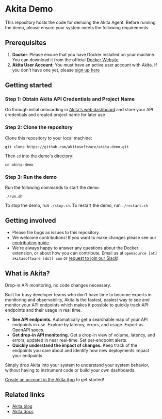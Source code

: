 # Akita Demo

This repository hosts the code for demoing the Akita Agent. Before running the demo, please ensure your system meets the following requirements

## Prerequisites
1. **Docker**: Please ensure that you have Docker installed on your machine. You can download it from the official [Docker Website](https://docs.docker.com/engine/install/)
2. **Akita User Account**: You must have an active user account with Akita. If you don't have one yet, please [sign up here](https://app.akita.software/login?sign_up)

## Getting started
### Step 1: Obtain Akita API Credentials and Project Name
Go through initial onboarding in [Akita's web dashboard](https://app.akita.software) and store your API credentials and created project name for later use

### Step 2: Clone the repository
Clone this repository to your local machine:
```
git clone https://github.com/akitasoftware/akita-demo.git
```
Then `cd` into the demo's directory:
```
cd akita-demo
```
### Step 3: Run the demo
Run the following commands to start the demo:
```
./run.sh
```

To stop the demo, run `./stop.sh`. To restart the demo, run `./restart.sh`

## Getting involved

* Please file bugs as issues to this repository.
* We welcome contributions! If you want to make changes please see our [contributing guide](CONTRIBUTING.md).
* We're always happy to answer any questions about the Docker extension, or about how you
  can contribute. Email us at `opensource [at] akitasoftware [dot] com` or
  [request to join our Slack](https://docs.google.com/forms/d/e/1FAIpQLSfF-Mf4Li_DqysCHy042IBfvtpUDHGYrV6DOHZlJcQV8OIlAA/viewform?usp=sf_link)!

## What is Akita?

Drop-in API monitoring, no code changes necessary.

Built for busy developer teams who don't have time to become experts in monitoring and observability, Akita is the
fastest, easiest way to see and monitor your API endpoints which makes it possible to quickly track API endpoints and
their usage in real time.

* **See API endpoints.** Automatically get a searchable map of your API endpoints in use. Explore by latency, errors,
  and usage. Export as OpenAPI specs.
* **Get drop-in API monitoring.** Get a drop-in view of volume, latency, and errors, updated in near real-time. Set
  per-endpoint alerts.
* **Quickly understand the impact of changes.** Keep track of the endpoints you care about and identify how new
  deployments impact your endpoints.

Simply drop Akita into your system to understand your system behavior, without having to instrument code or build your
own dashboards.

[Create an account in the Akita App](https://app.akita.software/login?sign_up) to get started!

## Related links
* [Akita blog](https://www.akitasoftware.com/blog)
* [Akita docs](https://docs.akita.software/)



